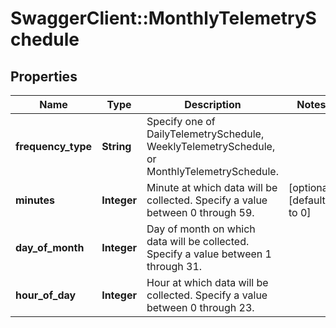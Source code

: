 # SwaggerClient::MonthlyTelemetrySchedule

## Properties
Name | Type | Description | Notes
------------ | ------------- | ------------- | -------------
**frequency_type** | **String** | Specify one of DailyTelemetrySchedule, WeeklyTelemetrySchedule, or MonthlyTelemetrySchedule. | 
**minutes** | **Integer** | Minute at which data will be collected. Specify a value between 0 through 59.  | [optional] [default to 0]
**day_of_month** | **Integer** | Day of month on which data will be collected. Specify a value between 1 through 31.  | 
**hour_of_day** | **Integer** | Hour at which data will be collected. Specify a value between 0 through 23.  | 


